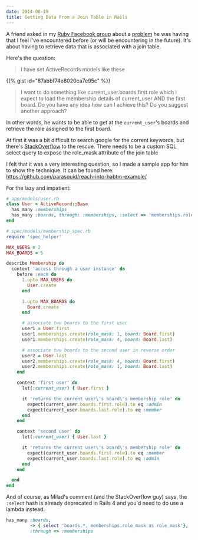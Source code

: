 ```yaml
---
date: 2014-08-19
title: Getting Data From a Join Table in Rails
---
```


A friend asked in my [Ruby Facebook group](https://www.facebook.com/groups/klxrb) about a [problem](https://www.facebook.com/groups/klxrb/permalink/515838138548150/) he was having that I feel I've encountered before (or will be encountering in the future). It's about having to retrieve data that is associated with a join table.

Here's the question:

> I have set ActiveRecords models like these

{{% gist id="87abbf74e8020ca7e95c" %}}

> I want to do something like current_user.boards.first.role which I expect to load the membership details of current_user AND the first board. Do you have any idea how can I achieve this? Do you suggest another approach?

<!--more-->

In other words, he wants to be able to get at the `current_user`'s boards and retrieve the role assigned to the first board.

At first it was a bit difficult to search google for the corrent keywords, but there's [StackOverflow](http://stackoverflow.com/a/8874831) to the rescue. There needs to be a custom SQL select query to expose the role_mask attribute of the join table

I felt that it was a very interesting question, so I made a sample app for him to show the technique. It can be found here: https://github.com/parasquid/reach-into-habtm-example/

For the lazy and impatient:

``` ruby
# app/models/user.rb
class User < ActiveRecord::Base
  has_many :memberships
  has_many :boards, through: :memberships, :select => 'memberships.role_mask as role_mask'
end
```

``` ruby
# spec/models/membership_spec.rb
require 'spec_helper'

MAX_USERS = 2
MAX_BOARDS = 5

describe Membership do
  context 'access through a user instance' do
    before :each do
      1.upto MAX_USERS do
        User.create
      end

      1.upto MAX_BOARDS do
        Board.create
      end

      # associate two boards to the first user
      user1 = User.first
      user1.memberships.create(role_mask: 1, board: Board.first)
      user1.memberships.create(role_mask: 4, board: Board.last)

      # associate two boards to the second user in reverse order
      user2 = User.last
      user2.memberships.create(role_mask: 4, board: Board.first)
      user2.memberships.create(role_mask: 1, board: Board.last)
    end

    context 'first user' do
      let(:current_user) { User.first }

      it 'returns the current user\'s board\'s membership role' do
        expect(current_user.boards.first.role).to eq :admin
        expect(current_user.boards.last.role).to eq :member
      end
    end

    context 'second user' do
      let(:current_user) { User.last }

      it 'returns the current user\'s board\'s membership role' do
        expect(current_user.boards.first.role).to eq :member
        expect(current_user.boards.last.role).to eq :admin
      end
    end

  end
end
```

And of course, as Milad's comment (and the StackOverflow guy) says, the `:select` hash is already deprecated in Rails 4 and you'd need to do use a lambda instead:

``` ruby
has_many :boards,
         -> { select 'boards.*, memberships.role_mask as role_mask'},
         :through => :memberships
```
